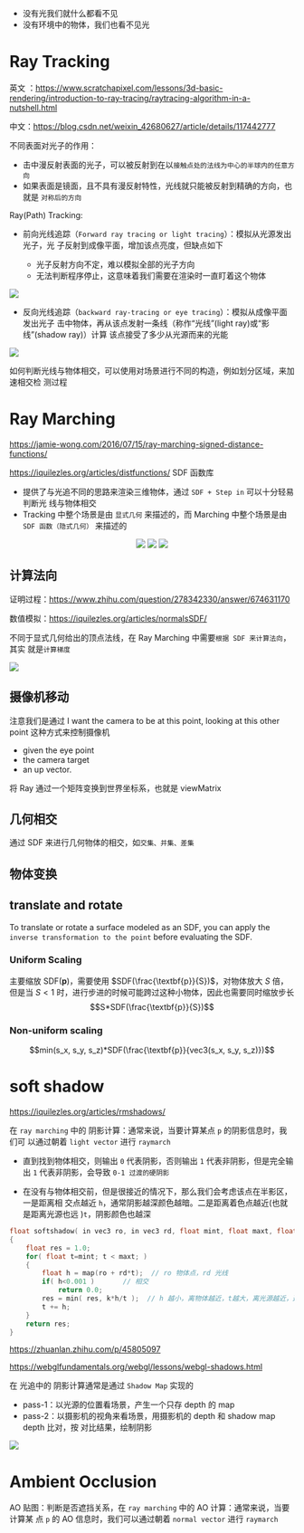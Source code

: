 - 没有光我们就什么都看不见
- 没有环境中的物体，我们也看不见光

# Ray Tracking

英文
：https://www.scratchapixel.com/lessons/3d-basic-rendering/introduction-to-ray-tracing/raytracing-algorithm-in-a-nutshell.html

中文：https://blog.csdn.net/weixin_42680627/article/details/117442777

不同表面对光子的作用：

- 击中漫反射表面的光子，可以被反射到在以`接触点处的法线为中心的半球内的任意方向`
- 如果表面是镜面，且不具有漫反射特性，光线就只能被反射到精确的方向，也就是
  `对称后的方向`

Ray(Path) Tracking:

- 前向光线追踪（`Forward ray tracing or light tracing`）：模拟从光源发出光子，光
  子反射到成像平面，增加该点亮度，但缺点如下

  - 光子反射方向不定，难以模拟全部的光子方向
  - 无法判断程序停止，这意味着我们需要在渲染时一直盯着这个物体

<img src="./imgs/lighttoeyebounce.png"/>

- 反向光线追踪（`backward ray-tracing or eye tracing`）：模拟从成像平面发出光子
  击中物体，再从该点发射一条线（称作“光线”(light ray)或“影线”(shadow ray)）计算
  该点接受了多少从光源而来的光能

<img src="./imgs/tracefromeyetolight.gif"/>

如何判断光线与物体相交，可以使用对场景进行不同的构造，例如划分区域，来加速相交检
测过程

# Ray Marching

https://jamie-wong.com/2016/07/15/ray-marching-signed-distance-functions/

https://iquilezles.org/articles/distfunctions/ SDF 函数库

- 提供了与光追不同的思路来渲染三维物体，通过 `SDF + Step in` 可以十分轻易判断光
  线与物体相交
- Tracking 中整个场景是由 `显式几何` 来描述的，而 Marching 中整个场景是由
  `SDF 函数（隐式几何）` 来描述的

<center>
<img src="./imgs/raytrace.png" center="true"/>
<img src="./imgs/pixelrender.gif" center="true"/>
<img src="./imgs/spheretrace.jpg" center="true"/>
</center>

## 计算法向

证明过程：https://www.zhihu.com/question/278342330/answer/674631170

数值模拟：https://iquilezles.org/articles/normalsSDF/

不同于显式几何给出的顶点法线，在 Ray Marching 中需要`根据 SDF 来计算法向`，其实
就是`计算梯度`

<img src="imgs/normal.png"/>

## 摄像机移动

注意我们是通过 I want the camera to be at this point, looking at this other
point 这种方式来控制摄像机

- given the eye point
- the camera target
- an up vector.

将 Ray 通过一个矩阵变换到世界坐标系，也就是 viewMatrix

## 几何相交

通过 SDF 来进行几何物体的相交，如`交集、并集、差集`

## 物体变换

## translate and rotate

To translate or rotate a surface modeled as an SDF, you can apply the
`inverse transformation to the point` before evaluating the SDF.

### Uniform Scaling

主要缩放 SDF($\textbf{p}$)，需要使用 $SDF(\frac{\textbf{p}}{S})$，对物体放大 $S$
倍，但是当 $S<1$ 时，进行步进的时候可能跨过这种小物体，因此也需要同时缩放步长
$$S*SDF(\frac{\textbf{p}}{S})$$

### Non-uniform scaling

$$min(s_x, s_y, s_z)*SDF(\frac{\textbf{p}}{vec3(s_x, s_y, s_z)})$$

# soft shadow

https://iquilezles.org/articles/rmshadows/

在 `ray marching` 中的 阴影计算：通常来说，当要计算某点 `p` 的阴影信息时，我们可
以通过朝着 `light vector` 进行 `raymarch`

- 直到找到物体相交，则输出 `0` 代表阴影，否则输出 `1` 代表非阴影，但是完全输出
  `1` 代表非阴影，会导致 `0-1 过渡的硬阴影`

- 在没有与物体相交前，但是很接近的情况下，那么我们会考虑该点在半影区，一是距离相
  交点越近 `h`，通常阴影越深颜色越暗。二是距离着色点越近(也就是距离光源也远
  )`t`，阴影颜色也越深

```c
float softshadow( in vec3 ro, in vec3 rd, float mint, float maxt, float k )
{
    float res = 1.0;
    for( float t=mint; t < maxt; )
    {
        float h = map(ro + rd*t);  // ro 物体点，rd 光线
        if( h<0.001 )       // 相交
            return 0.0;
        res = min( res, k*h/t );  // h 越小，离物体越近，t越大，离光源越近，返回的值越小
        t += h;
    }
    return res;
}
```

https://zhuanlan.zhihu.com/p/45805097

https://webglfundamentals.org/webgl/lessons/webgl-shadows.html

在 光追中的 阴影计算通常是通过 `Shadow Map` 实现的

- pass-1：以光源的位置看场景，产生一个只存 depth 的 map
- pass-2：以摄影机的视角来看场景，用摄影机的 depth 和 shadow map depth 比对，按
  对比结果，绘制阴影

<img src="./imgs/shadowmap.jpg"/>

# Ambient Occlusion

AO 贴图：判断是否遮挡关系，在 `ray marching` 中的 AO 计算：通常来说，当要计算某
点 `p` 的 AO 信息时，我们可以通过朝着 `normal vector` 进行 `raymarch`
